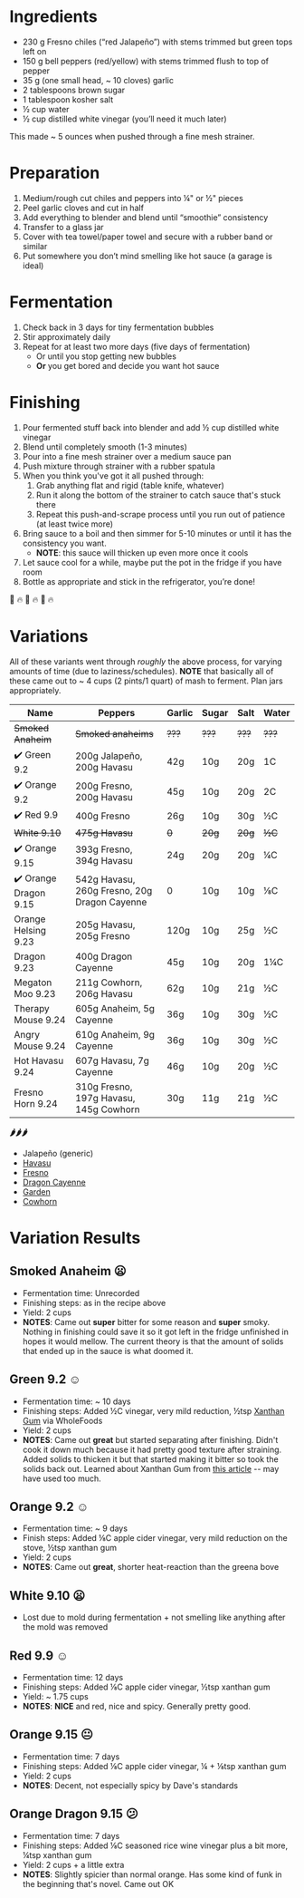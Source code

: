 # Ingredients
- 230 g Fresno chiles (“red Jalapeño”) with stems trimmed but green tops left on
- 150 g bell peppers (red/yellow) with stems trimmed flush to top of pepper
- 35 g (one small head, ~ 10 cloves) garlic
- 2 tablespoons brown sugar
- 1 tablespoon kosher salt
- ½ cup water
- ½ cup distilled white vinegar (you’ll need it much later)

This made ~ 5 ounces when pushed through a fine mesh strainer.

# Preparation
1. Medium/rough cut chiles and peppers into ¼" or ½" pieces
2. Peel garlic cloves and cut in half
3. Add everything to blender and blend until “smoothie” consistency
4. Transfer to a glass jar
5. Cover with tea towel/paper towel and secure with a rubber band or similar
6. Put somewhere you don’t mind smelling like hot sauce (a garage is ideal)

# Fermentation
1. Check back in 3 days for tiny fermentation bubbles
2. Stir approximately daily
3. Repeat for at least two more days (five days of fermentation)
   - Or until you stop getting new bubbles
   - **Or** you get bored and decide you want hot sauce

# Finishing
1. Pour fermented stuff back into blender and add ½ cup distilled white vinegar
2. Blend until completely smooth (1-3 minutes)
3. Pour into a fine mesh strainer over a medium sauce pan
4. Push mixture through strainer with a rubber spatula
5. When you think you've got it all pushed through:
   1. Grab anything flat and rigid (table knife, whatever)
   2. Run it along the bottom of the strainer to catch sauce that's stuck there
   3. Repeat this push-and-scrape process until you run out of patience (at least twice more)
6. Bring sauce to a boil and then simmer for 5-10 minutes or until it has the consistency you want.
   - **NOTE**: this sauce will thicken up even more once it cools
7. Let sauce cool for a while, maybe put the pot in the fridge if you have room
8. Bottle as appropriate and stick in the refrigerator, you’re done!

:tada: :fire: :tada: :fire: :tada: :fire:

# Variations
All of these variants went through _roughly_ the above process, for varying amounts of time (due to laziness/schedules). **NOTE** that basically all of these came out to ~ 4 cups (2 pints/1 quart) of mash to ferment. Plan jars appropriately.

| Name | Peppers | Garlic | Sugar | Salt | Water |
| ---- | ------- | ------ | ----- | ---- | ----- |
| ~~Smoked Anaheim~~ | ~~Smoked anaheims~~ | ~~???~~ | ~~???~~ | ~~???~~ | ~~???~~ |
| :heavy_check_mark: Green 9.2 | 200g Jalapeño, 200g Havasu | 42g | 10g | 20g | 1C |
| :heavy_check_mark: Orange 9.2 | 200g Fresno, 200g Havasu | 45g | 10g | 20g | 2C |
| :heavy_check_mark: Red 9.9 | 400g Fresno | 26g | 10g | 30g | ½C |
| ~~White 9.10~~ | ~~475g Havasu~~ | ~~0~~ | ~~20g~~ | ~~20g~~ | ~~½C~~ |
| :heavy_check_mark: Orange 9.15 | 393g Fresno, 394g Havasu | 24g | 20g | 20g | ¼C |
| :heavy_check_mark: Orange Dragon 9.15 | 542g Havasu, 260g Fresno, 20g Dragon Cayenne | 0 | 10g | 10g | ⅛C |
| Orange Helsing 9.23 | 205g Havasu, 205g Fresno | 120g | 10g | 25g | ½C |
| Dragon 9.23 | 400g Dragon Cayenne | 45g | 10g | 20g | 1¼C |
| Megaton Moo 9.23 | 211g Cowhorn, 206g Havasu | 62g | 10g | 21g | ½C |
| Therapy Mouse 9.24 | 605g Anaheim, 5g Cayenne | 36g | 10g | 30g | ½C |
| Angry Mouse 9.24 | 610g Anaheim, 9g Cayenne | 36g | 10g | 30g | ½C |
| Hot Havasu 9.24 | 607g Havasu, 7g Cayenne | 46g | 10g | 20g | ½C |
| Fresno Horn 9.24 | 310g Fresno, 197g Havasu, 145g Cowhorn | 30g | 11g | 21g | ½C |

**🌶🌶🌶**
- Jalapeño (generic)
- [Havasu](https://bonnieplants.com/product/havasu-hot-pepper/)
- [Fresno](https://bonnieplants.com/product/flaming-flare-fresno-chili-pepper/)
- [Dragon Cayenne](https://bonnieplants.com/product/dragon-cayenne-pepper/)
- [Garden](https://bonnieplants.com/product/garden-salsa-hot-pepper/)
- [Cowhorn](https://bonnieplants.com/product/cowhorn-hot-pepper/)

# Variation Results
## Smoked Anaheim :frowning:
- Fermentation time: Unrecorded
- Finishing steps: as in the recipe above
- Yield: 2 cups
- **NOTES**: Came out **super** bitter for some reason and **super** smoky. Nothing in finishing could save it so it got left in the fridge unfinished in hopes it would mellow. The current theory is that the amount of solids that ended up in the sauce is what doomed it.

## Green 9.2 :relaxed:
- Fermentation time: ~ 10 days
- Finishing steps: Added ½C vinegar, very mild reduction, ½tsp [Xanthan Gum](https://www.bobsredmill.com/xanthan-gum.html) via WholeFoods
- Yield: 2 cups
- **NOTES**: Came out **great** but started separating after finishing. Didn't cook it down much because it had pretty good texture after straining. Added solids to thicken it but that started making it bitter so took the solids back out. Learned about Xanthan Gum from [this article](https://www.pepperscale.com/sauce-too-thin-how-to-thicken-hot-sauce/) -- may have used too much.

## Orange 9.2 :relaxed:
- Fermentation time: ~ 9 days
- Finish steps: Added ⅛C apple cider vinegar, very mild reduction on the stove, ½tsp xanthan gum
- Yield: 2 cups
- **NOTES**: Came out **great**, shorter heat-reaction than the greena bove

## White 9.10 :frowning:
- Lost due to mold during fermentation + not smelling like anything after the mold was removed

## Red 9.9 :relaxed:
- Fermentation time: 12 days
- Finishing steps: Added ⅛C apple cider vinegar, ½tsp xanthan gum
- Yield: ~ 1.75 cups
- **NOTES**: **NICE** and red, nice and spicy. Generally pretty good.

## Orange 9.15 :neutral_face:
- Fermentation time: 7 days
- Finishing steps: Added ⅛C apple cider vinegar, ¼ + ⅛tsp xanthan gum
- Yield: 2 cups
- **NOTES**: Decent, not especially spicy by Dave's standards

## Orange Dragon 9.15 :confused:
- Fermentation time: 7 days
- Finishing steps: Added ⅛C seasoned rice wine vinegar plus a bit more, ¼tsp xanthan gum
- Yield: 2 cups + a little extra
- **NOTES**: Slightly spicier than normal orange. Has some kind of funk in the beginning that's novel. Came out OK
